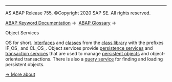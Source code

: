   

* * *

AS ABAP Release 755, ©Copyright 2020 SAP SE. All rights reserved.

[ABAP Keyword Documentation](javascript:call_link\('abenabap.htm'\)) →  [ABAP Glossary](javascript:call_link\('abenabap_glossary.htm'\)) → 

Object Services

OS for short. [Interfaces](javascript:call_link\('abenoo_intf_glosry.htm'\) "Glossary Entry") and [classes](javascript:call_link\('abenclass_glosry.htm'\) "Glossary Entry") from the [class library](javascript:call_link\('abenclass_library_glosry.htm'\) "Glossary Entry") with the prefixes IF\_OS\_ and CL\_OS\_. Object services provide [persistence services](javascript:call_link\('abenpersistence_service_glosry.htm'\) "Glossary Entry") and [transaction services](javascript:call_link\('abentransaction_service_glosry.htm'\) "Glossary Entry") that are used to manage [persistent objects](javascript:call_link\('abenpersistent_object_glosry.htm'\) "Glossary Entry") and object-oriented transactions. There is also a [query service](javascript:call_link\('abenquery_service_glosry.htm'\) "Glossary Entry") for finding and loading persistent objects.

[→ More about](javascript:call_link\('abenabap_object_services.htm'\))